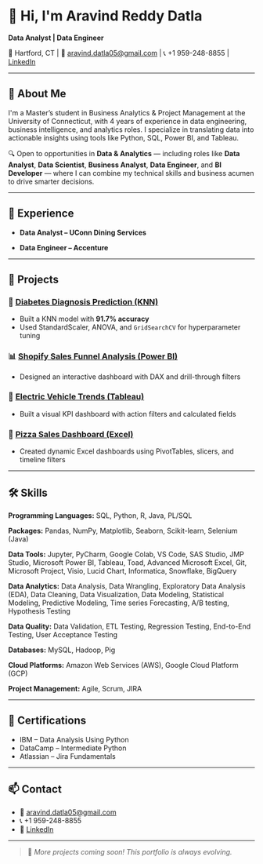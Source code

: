 # 👋 Hi, I'm Aravind Reddy Datla

**Data Analyst | Data Engineer**

📍 Hartford, CT | 📧 aravind.datla05@gmail.com | 📞 +1 959-248-8855 | [LinkedIn](https://www.linkedin.com/in/aravind-reddy-datla)

---

## 🧠 About Me

I'm a Master’s student in Business Analytics & Project Management at the University of Connecticut, with 4 years of experience in data engineering, business intelligence, and analytics roles. I specialize in translating data into actionable insights using tools like Python, SQL, Power BI, and Tableau.

🔍 Open to opportunities in **Data & Analytics** — including roles like **Data Analyst**, **Data Scientist**, **Business Analyst**, **Data Engineer**, and **BI Developer** — where I can combine my technical skills and business acumen to drive smarter decisions.


---

## 💼 Experience 

- **Data Analyst – UConn Dining Services**  


- **Data Engineer – Accenture**  


---

## 🚀 Projects

### 🔬 [Diabetes Diagnosis Prediction (KNN)](knn-diabetes-diagnosis)
- Built a KNN model with **91.7% accuracy**
- Used StandardScaler, ANOVA, and `GridSearchCV` for hyperparameter tuning

### 📊 [Shopify Sales Funnel Analysis (Power BI)](shopify-sales-powerbi)
- Designed an interactive dashboard with DAX and drill-through filters

### 🚗 [Electric Vehicle Trends (Tableau)](ev-trends-tableau)
- Built a visual KPI dashboard with action filters and calculated fields
  
### 🍕 [Pizza Sales Dashboard (Excel)](pizza-sales-excel-dashboard)
- Created dynamic Excel dashboards using PivotTables, slicers, and timeline filters

---

## 🛠️ Skills


**Programming Languages:** SQL, Python, R, Java, PL/SQL

**Packages:** Pandas, NumPy, Matplotlib, Seaborn, Scikit-learn, Selenium (Java)	

**Data Tools:** Jupyter, PyCharm, Google Colab, VS Code, SAS Studio, JMP Studio, Microsoft Power BI, Tableau, Toad, Advanced Microsoft Excel, Git, Microsoft Project, Visio, Lucid Chart, Informatica, Snowflake, BigQuery

**Data Analytics:** Data Analysis, Data Wrangling, Exploratory Data Analysis (EDA), Data Cleaning, Data Visualization, Data Modeling, Statistical Modeling, Predictive Modeling, Time series Forecasting, A/B testing, Hypothesis Testing

**Data Quality:** Data Validation, ETL Testing, Regression Testing, End-to-End Testing, User Acceptance Testing

**Databases:** MySQL, Hadoop, Pig

**Cloud Platforms:** Amazon Web Services (AWS), Google Cloud Platform (GCP)

**Project Management:** Agile, Scrum, JIRA


---

## 📜 Certifications

- IBM – Data Analysis Using Python  
- DataCamp – Intermediate Python  
- Atlassian – Jira Fundamentals

---

## 📫 Contact

- 📧 aravind.datla05@gmail.com
- 📞 +1 959-248-8855
- 💼 [LinkedIn](https://www.linkedin.com/in/aravind-reddy-datla)

---

> 🔄 *More projects coming soon! This portfolio is always evolving.*
